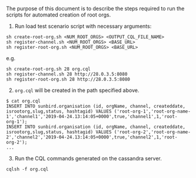 The purpose of this document is to describe the steps required to run the scripts for automated creation of root orgs.

1. Run load test scenario script with necessary arguments:

```
sh create-root-org.sh <NUM_ROOT_ORGS> <OUTPUT_CQL_FILE_NAME>
sh register-channel.sh <NUM_ROOT_ORGS> <BASE_URL>
sh register-root-org.sh <NUM_ROOT_ORGS> <BASE_URL>
```

e.g.
```
sh create-root-org.sh 28 org.cql
sh register-channel.sh 28 http://28.0.3.5:8080
sh register-root-org.sh 28 http://28.0.3.5:8080
```
2. `org.cql` will be created in the path specified above.

```
$ cat org.cql
INSERT INTO sunbird.organisation (id, orgName, channel, createddate, isrootorg,slug,status, hashtagid) VALUES ('root-org-1','root-org-name-1','channel1','2019-04-24.13:14:05+0000',true,'channel1',1,'root-
org-1');
INSERT INTO sunbird.organisation (id, orgName, channel, createddate, isrootorg,slug,status, hashtagid) VALUES ('root-org-2','root-org-name-2','channel2','2019-04-24.13:14:05+0000',true,'channel2',1,'root-
org-2');
...
```

3. Run the CQL commands generated on the cassandra server.

```
cqlsh -f org.cql
```
